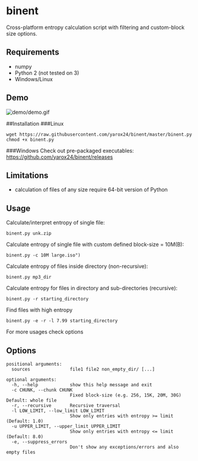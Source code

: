 # binent
 Cross-platform entropy calculation script with filtering and custom-block size options. 

## Requirements
- numpy
- Python 2 (not tested on 3)
- Windows/Linux

## Demo
![demo/demo.gif](https://raw.githubusercontent.com/yarox24/binent/master/demo/demo.gif)

##Installation
###Linux
```
wget https://raw.githubusercontent.com/yarox24/binent/master/binent.py
chmod +x binent.py
```

###Windows
Check out pre-packaged executables:
https://github.com/yarox24/binent/releases

## Limitations
- calculation of files of any size require 64-bit version of Python

## Usage
Calculate/interpret entropy of single file:
```
binent.py unk.zip
```
Calculate entropy of single file with custom defined block-size = 10M(B):
```
binent.py -c 10M large.iso")
```
Calculate entropy of files inside directory (non-recursive):
```
binent.py mp3_dir
```
Calculate entropy for files in directory and sub-directories (recursive):
```
binent.py -r starting_directory
```
Find files with high entropy 
```
binent.py -e -r -l 7.99 starting_directory
```
For more usages check options

## Options
```
positional arguments:
  sources               file1 file2 non_empty_dir/ [...]

optional arguments:
  -h, --help            show this help message and exit
  -c CHUNK, --chunk CHUNK
                        Fixed block-size (e.g. 256, 15K, 20M, 30G) Default: whole file
  -r, --recursive       Recursive traversal
  -l LOW_LIMIT, --low_limit LOW_LIMIT      
                        Show only entries with entropy >= limit (Default: 1.0)
  -u UPPER_LIMIT, --upper_limit UPPER_LIMIT
                        Show only entries with entropy <= limit (Default: 8.0)
  -e, --suppress_errors
                        Don't show any exceptions/errors and also empty files
```

